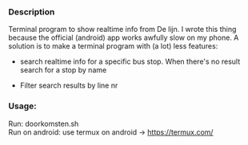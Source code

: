### Description
Terminal program to show realtime info from De lijn. I wrote this thing because the official
(android) app works awfully slow on my phone. A solution is to make a terminal program with
(a lot) less features:

*   search realtime info for a specific bus stop. When there's no result search for
    a stop by name

*   Filter search results by line nr

### Usage:
Run: doorkomsten.sh  
Run on android: use termux on android -> https://termux.com/
